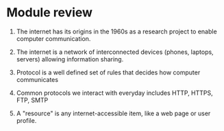 # Module review

1. The internet has its origins in the 1960s as a research project to enable
   computer communication.

2. The internet is a network of interconnected devices (phones, laptops,
   servers) allowing information sharing.
3. Protocol is a well defined set of rules that decides how computer
   communicates

4. Common protocols we interact with everyday includes HTTP, HTTPS, FTP, SMTP

5. A "resource" is any internet-accessible item, like a web page or user
   profile.

